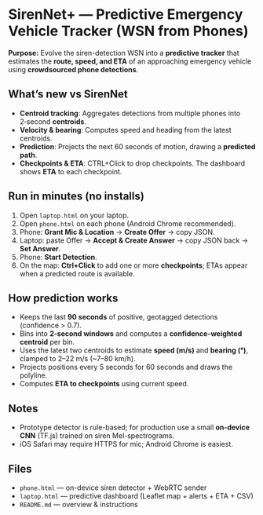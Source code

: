 # SirenNet+ — Predictive Emergency Vehicle Tracker (WSN from Phones)

**Purpose:** Evolve the siren-detection WSN into a **predictive tracker** that estimates the **route, speed, and ETA** of an approaching emergency vehicle using **crowdsourced phone detections**.

## What’s new vs SirenNet
- **Centroid tracking**: Aggregates detections from multiple phones into 2‑second **centroids**.
- **Velocity & bearing**: Computes speed and heading from the latest centroids.
- **Prediction**: Projects the next 60 seconds of motion, drawing a **predicted path**.
- **Checkpoints & ETA**: CTRL+Click to drop checkpoints. The dashboard shows **ETA** to each checkpoint.

## Run in minutes (no installs)
1. Open `laptop.html` on your laptop.
2. Open `phone.html` on each phone (Android Chrome recommended).
3. Phone: **Grant Mic & Location** → **Create Offer** → copy JSON.
4. Laptop: paste Offer → **Accept & Create Answer** → copy JSON back → **Set Answer**.
5. Phone: **Start Detection**.
6. On the map: **Ctrl+Click** to add one or more **checkpoints**; ETAs appear when a predicted route is available.

## How prediction works
- Keeps the last **90 seconds** of positive, geotagged detections (confidence > 0.7).
- Bins into **2‑second windows** and computes a **confidence-weighted centroid** per bin.
- Uses the latest two centroids to estimate **speed (m/s)** and **bearing (°)**, clamped to 2–22 m/s (~7–80 km/h).
- Projects positions every 5 seconds for 60 seconds and draws the polyline.
- Computes **ETA to checkpoints** using current speed.

## Notes
- Prototype detector is rule-based; for production use a small **on‑device CNN** (TF.js) trained on siren Mel-spectrograms.
- iOS Safari may require HTTPS for mic; Android Chrome is easiest.

## Files
- `phone.html` — on-device siren detector + WebRTC sender
- `laptop.html` — predictive dashboard (Leaflet map + alerts + ETA + CSV)
- `README.md` — overview & instructions

